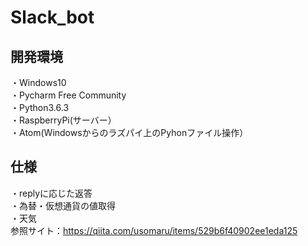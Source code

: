 # Slack_bot
## 開発環境　<br>
・Windows10 <br>
・Pycharm Free Community <br>
・Python3.6.3 <br>
・RaspberryPi(サーバー）<br>
・Atom(Windowsからのラズパイ上のPyhonファイル操作）<br>

## 仕様　<br>
・replyに応じた返答　<br>
・為替・仮想通貨の値取得 <br>
・天気 <br>
参照サイト：https://qiita.com/usomaru/items/529b6f40902ee1eda125


